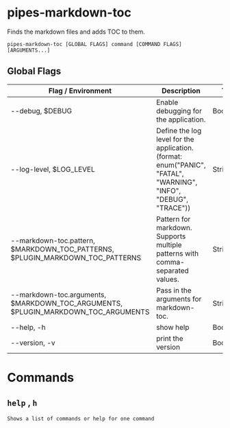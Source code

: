 # pipes-markdown-toc

Finds the markdown files and adds TOC to them.

`pipes-markdown-toc [GLOBAL FLAGS] command [COMMAND FLAGS] [ARGUMENTS...]`

## Global Flags

| Flag / Environment |  Description   |  Type    | Required | Default |
|---------------- | --------------- | --------------- |  --------------- |  --------------- |
| --debug, $DEBUG | Enable debugging for the application. |  Bool  | false | false |
| --log-level, $LOG_LEVEL | Define the log level for the application. (format: enum(&#34;PANIC&#34;, &#34;FATAL&#34;, &#34;WARNING&#34;, &#34;INFO&#34;, &#34;DEBUG&#34;, &#34;TRACE&#34;)) |  String  | false | &#34;info&#34; |
| --markdown-toc.pattern, $MARKDOWN_TOC_PATTERNS, $PLUGIN_MARKDOWN_TOC_PATTERNS | Pattern for markdown. Supports multiple patterns with comma-separated values. |  StringSlice  | false | [README.md] |
| --markdown-toc.arguments, $MARKDOWN_TOC_ARGUMENTS, $PLUGIN_MARKDOWN_TOC_ARGUMENTS | Pass in the arguments for markdown-toc. |  String  | false | &#34;--bullets=&#39;-&#39;&#34; |
| --help, -h | show help |  Bool  | false | false |
| --version, -v | print the version |  Bool  | false | false |

# Commands

## `help` , `h`

`Shows a list of commands or help for one command`

